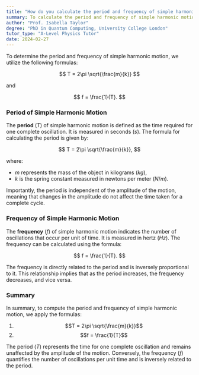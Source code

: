 ```yaml
---
title: "How do you calculate the period and frequency of simple harmonic motion?"
summary: To calculate the period and frequency of simple harmonic motion, we use the formula $T=2\pi\sqrt{\frac{m}{k}}$ and $f=\frac{1}{T}$.
author: "Prof. Isabella Taylor"
degree: "PhD in Quantum Computing, University College London"
tutor_type: "A-Level Physics Tutor"
date: 2024-02-27
---
```


To determine the period and frequency of simple harmonic motion, we utilize the following formulas:

$$
T = 2\pi \sqrt{\frac{m}{k}}
$$

and 

$$
f = \frac{1}{T}.
$$

### Period of Simple Harmonic Motion

The **period** ($T$) of simple harmonic motion is defined as the time required for one complete oscillation. It is measured in seconds ($s$). The formula for calculating the period is given by:

$$
T = 2\pi \sqrt{\frac{m}{k}},
$$

where:
- $m$ represents the mass of the object in kilograms ($kg$),
- $k$ is the spring constant measured in newtons per meter ($N/m$).

Importantly, the period is independent of the amplitude of the motion, meaning that changes in the amplitude do not affect the time taken for a complete cycle.

### Frequency of Simple Harmonic Motion

The **frequency** ($f$) of simple harmonic motion indicates the number of oscillations that occur per unit of time. It is measured in hertz ($Hz$). The frequency can be calculated using the formula:

$$
f = \frac{1}{T}.
$$

The frequency is directly related to the period and is inversely proportional to it. This relationship implies that as the period increases, the frequency decreases, and vice versa.

### Summary

In summary, to compute the period and frequency of simple harmonic motion, we apply the formulas:

1. $$T = 2\pi \sqrt{\frac{m}{k}}$$
2. $$f = \frac{1}{T}$$

The period ($T$) represents the time for one complete oscillation and remains unaffected by the amplitude of the motion. Conversely, the frequency ($f$) quantifies the number of oscillations per unit time and is inversely related to the period.
    